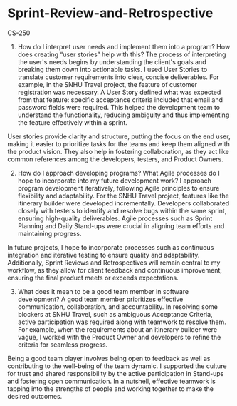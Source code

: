 # Sprint-Review-and-Retrospective
CS-250

1.	How do I interpret user needs and implement them into a program? How does creating “user stories” help with this?
The process of interpreting the user's needs begins by understanding the client's goals and breaking them down into actionable tasks. I used User Stories to translate customer requirements into clear, concise deliverables. For example, in the SNHU Travel project, the feature of customer registration was necessary. A User Story defined what was expected from that feature: specific acceptance criteria included that email and password fields were required. This helped the development team to understand the functionality, reducing ambiguity and thus implementing the feature effectively within a sprint.

User stories provide clarity and structure, putting the focus on the end user, making it easier to prioritize tasks for the teams and keep them aligned with the product vision. They also help in fostering collaboration, as they act like common references among the developers, testers, and Product Owners.

2.	How do I approach developing programs? What Agile processes do I hope to incorporate into my future development work?
I approach program development iteratively, following Agile principles to ensure flexibility and adaptability. For the SNHU Travel project, features like the itinerary builder were developed incrementally. Developers collaborated closely with testers to identify and resolve bugs within the same sprint, ensuring high-quality deliverables. Agile processes such as Sprint Planning and Daily Stand-ups were crucial in aligning team efforts and maintaining progress.

In future projects, I hope to incorporate processes such as continuous integration and iterative testing to ensure quality and adaptability. Additionally, Sprint Reviews and Retrospectives will remain central to my workflow, as they allow for client feedback and continuous improvement, ensuring the final product meets or exceeds expectations.

3.	What does it mean to be a good team member in software development?
A good team member prioritizes effective communication, collaboration, and accountability. In resolving some blockers at SNHU Travel, such as ambiguous Acceptance Criteria, active participation was required along with teamwork to resolve them. For example, when the requirements about an itinerary builder were vague, I worked with the Product Owner and developers to refine the criteria for seamless progress.

Being a good team player involves being open to feedback as well as contributing to the well-being of the team dynamic. I supported the culture for trust and shared responsibility by the active participation in Stand-ups and fostering open communication. In a nutshell, effective teamwork is tapping into the strengths of people and working together to make the desired outcomes.

